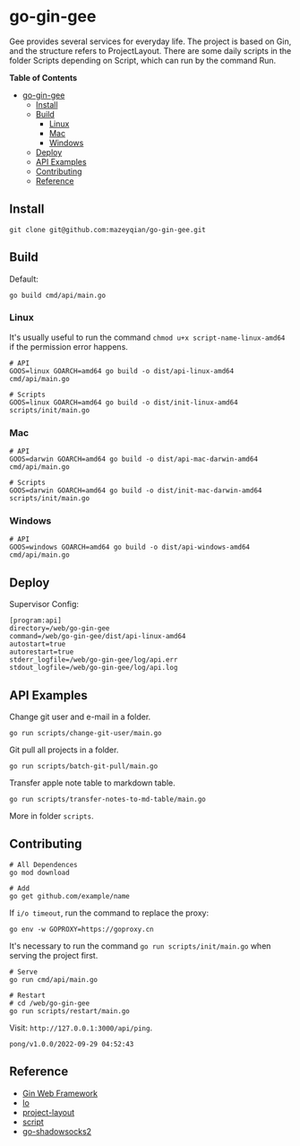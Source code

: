 # go-gin-gee

Gee provides several services for everyday life. The project is based on Gin, and the structure refers to ProjectLayout. There are some daily scripts in the folder Scripts depending on Script, which can run by the command Run.

**Table of Contents**

- [go-gin-gee](#go-gin-gee)
  - [Install](#install)
  - [Build](#build)
    - [Linux](#linux)
    - [Mac](#mac)
    - [Windows](#windows)
  - [Deploy](#deploy)
  - [API Examples](#api-examples)
  - [Contributing](#contributing)
  - [Reference](#reference)

## Install

```
git clone git@github.com:mazeyqian/go-gin-gee.git
```

## Build

Default:

```
go build cmd/api/main.go
```

### Linux

It's usually useful to run the command `chmod u+x script-name-linux-amd64` if the permission error happens.

```
# API
GOOS=linux GOARCH=amd64 go build -o dist/api-linux-amd64 cmd/api/main.go

# Scripts
GOOS=linux GOARCH=amd64 go build -o dist/init-linux-amd64 scripts/init/main.go
```

### Mac

```
# API
GOOS=darwin GOARCH=amd64 go build -o dist/api-mac-darwin-amd64 cmd/api/main.go

# Scripts
GOOS=darwin GOARCH=amd64 go build -o dist/init-mac-darwin-amd64 scripts/init/main.go
```

### Windows

```
# API
GOOS=windows GOARCH=amd64 go build -o dist/api-windows-amd64 cmd/api/main.go
```

## Deploy

Supervisor Config:

```
[program:api]
directory=/web/go-gin-gee
command=/web/go-gin-gee/dist/api-linux-amd64
autostart=true
autorestart=true
stderr_logfile=/web/go-gin-gee/log/api.err
stdout_logfile=/web/go-gin-gee/log/api.log
```

## API Examples

Change git user and e-mail in a folder.

```
go run scripts/change-git-user/main.go
```

Git pull all projects in a folder.

```
go run scripts/batch-git-pull/main.go
```

Transfer apple note table to markdown table. 

```
go run scripts/transfer-notes-to-md-table/main.go
```

More in folder `scripts`.

## Contributing

```
# All Dependences
go mod download

# Add
go get github.com/example/name
```

If `i/o timeout`, run the command to replace the proxy: 

```
go env -w GOPROXY=https://goproxy.cn
```

It's necessary to run the command `go run scripts/init/main.go` when serving the project first.

```
# Serve
go run cmd/api/main.go

# Restart
# cd /web/go-gin-gee
go run scripts/restart/main.go
```

Visit: `http://127.0.0.1:3000/api/ping`.

```
pong/v1.0.0/2022-09-29 04:52:43
```

## Reference

- [Gin Web Framework](https://github.com/gin-gonic/gin)
- [lo](https://github.com/samber/lo)
- [project-layout](https://github.com/golang-standards/project-layout)
- [script](https://github.com/bitfield/script)
- [go-shadowsocks2](https://github.com/shadowsocks/go-shadowsocks2)
